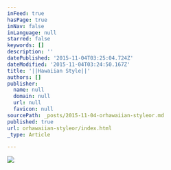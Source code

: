```yaml
---
inFeed: true
hasPage: true
inNav: false
inLanguage: null
starred: false
keywords: []
description: ''
datePublished: '2015-11-04T03:25:04.724Z'
dateModified: '2015-11-04T03:24:50.167Z'
title: '||Hawaiian Style||'
authors: []
publisher:
  name: null
  domain: null
  url: null
  favicon: null
sourcePath: _posts/2015-11-04-orhawaiian-styleor.md
published: true
url: orhawaiian-styleor/index.html
_type: Article

---
```

![](https://the-grid-user-content.s3-us-west-2.amazonaws.com/754aa9d2-4f1c-49d7-88f1-46f44fa272d6.jpg)